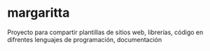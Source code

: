 # margaritta
Proyecto para compartir plantillas de sitios web, librerías, código en difrentes lenguajes de programación, documentación
